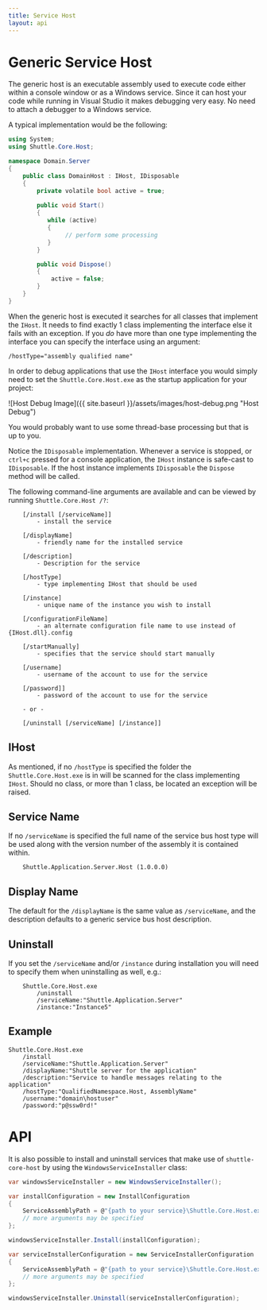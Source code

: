 ```yaml
---
title: Service Host
layout: api 
---
```

# Generic Service Host

The generic host is an executable assembly used to execute code either within a console window or as a Windows service.  Since it can host your code while running in Visual Studio it makes debugging very easy.  No need to attach a debugger to a Windows service.

A typical implementation would be the following:

~~~ c#
using System;
using Shuttle.Core.Host;

namespace Domain.Server
{
	public class DomainHost : IHost, IDisposable
	{
		private volatile bool active = true;
	
		public void Start()
		{
		   while (active)
		   {
				// perform some processing
		   }
		}

		public void Dispose()
		{
			active = false;
		}
	}
}
~~~

When the generic host is executed it searches for all classes that implement the `IHost`.  It needs to find exactly 1 class implementing the interface else it fails with an exception.  If you *do* have more than one type implementing the interface you can specify the interface using an argument:

~~~
/hostType="assembly qualified name"
~~~

In order to debug applications that use the `IHost` interface you would simply need to set the `Shuttle.Core.Host.exe` as the startup application for your project:

![Host Debug Image]({{ site.baseurl }}/assets/images/host-debug.png "Host Debug")

You would probably want to use some thread-base processing but that is up to you.

Notice the `IDisposable` implementation.  Whenever a service is stopped, or `ctrl+c` pressed for a console application, the `IHost` instance is safe-cast to `IDisposable`.  If the host instance implements `IDisposable` the `Dispose` method will be called.

The following command-line arguments are available and can be viewed by running `Shuttle.Core.Host /?`:

~~~
	[/install [/serviceName]]	
		- install the service
		
	[/displayName]				
		- friendly name for the installed service
		
	[/description]				
		- Description for the service
		
	[/hostType]	
		- type implementing IHost that should be used
		
	[/instance]					
		- unique name of the instance you wish to install
		
	[/configurationFileName]
		- an alternate configuration file name to use instead of {IHost.dll}.config

	[/startManually]			
		- specifies that the service should start manually
		
	[/username]					
		- username of the account to use for the service
		
	[/password]]				
		- password of the account to use for the service
		
	- or -
	
	[/uninstall [/serviceName] [/instance]]	
~~~		

## IHost
As mentioned, if no `/hostType` is specified the folder the `Shuttle.Core.Host.exe` is in will be scanned for the class implementing `IHost`.  Should no class, or more than 1 class, be located an exception will be raised.

## Service Name
If no `/serviceName` is specified the full name of the service bus host type will be used along with the version number of the assembly it is contained within.

~~~
	Shuttle.Application.Server.Host (1.0.0.0)
~~~

## Display Name
The default for the `/displayName` is the same value as `/serviceName`, and the description defaults to a generic service bus host description.

## Uninstall

If you set the `/serviceName` and/or `/instance` during installation you will need to specify them when uninstalling as well, e.g.:

~~~
	Shuttle.Core.Host.exe 
		/uninstall 
		/serviceName:"Shuttle.Application.Server" 
		/instance:"Instance5"
~~~

## Example

~~~
Shuttle.Core.Host.exe 
	/install 
	/serviceName:"Shuttle.Application.Server" 
	/displayName:"Shuttle server for the application"
	/description:"Service to handle messages relating to the application" 
	/hostType:"QualifiedNamespace.Host, AssemblyName"
	/username:"domain\hostuser"
	/password:"p@ssw0rd!"
~~~

# API

It is also possible to install and uninstall services that make use of `shuttle-core-host` by using the `WindowsServiceInstaller` class:

~~~ c#
var windowsServiceInstaller = new WindowsServiceInstaller();

var installConfiguration = new InstallConfiguration
{
	ServiceAssemblyPath = @"{path to your service}\Shuttle.Core.Host.exe",
	// more arguments may be specified
};  

windowsServiceInstaller.Install(installConfiguration);

var serviceInstallerConfiguration = new ServiceInstallerConfiguration
{
	ServiceAssemblyPath = @"{path to your service}\Shuttle.Core.Host.exe",
	// more arguments may be specified
};

windowsServiceInstaller.Uninstall(serviceInstallerConfiguration);
~~~